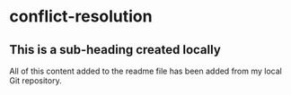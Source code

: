 # conflict-resolution

## This is a sub-heading created locally 

All of this content added to the readme file has been added from my local Git repository.
